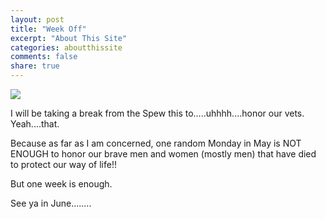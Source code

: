 ```yaml
---
layout: post
title: "Week Off"
excerpt: "About This Site"
categories: aboutthissite
comments: false
share: true
---
```


![](https://lintvwkbn.files.wordpress.com/2016/05/memorial-day.png?w=593)




I will be taking a break from the Spew this to.....uhhhh....honor our vets. Yeah....that.


Because as far as I am concerned, one random Monday in May is NOT ENOUGH to honor our brave men and women (mostly men) that have died to protect our way of life!! 


But one week is enough.


See ya in June........


